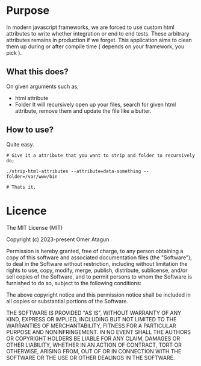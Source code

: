 # Purpose
In modern javascript frameworks, we are forced to use custom html attributes to write whether integration or end to end tests. These arbitrary attributes remains in production if we forget. This application aims to clean them up during or after compile time ( depends on your framework, you pick ).

## What this does?

On given arguments such as;
- html attribute
- Folder
It will recursively open up your files, search for given html attribute, remove them and update the file like a butter.

## How to use? 

Quite easy.

```
# Give it a attribute that you want to strip and folder to recursively do;

./strip-html-attributes --attribute=data-something --folder=/var/www/bin

# Thats it.
```

# Licence
The MIT License (MIT)

Copyright (c) 2023-present Omer Atagun

Permission is hereby granted, free of charge, to any person obtaining a copy
of this software and associated documentation files (the "Software"), to deal
in the Software without restriction, including without limitation the rights
to use, copy, modify, merge, publish, distribute, sublicense, and/or sell
copies of the Software, and to permit persons to whom the Software is
furnished to do so, subject to the following conditions:

The above copyright notice and this permission notice shall be included in all
copies or substantial portions of the Software.

THE SOFTWARE IS PROVIDED "AS IS", WITHOUT WARRANTY OF ANY KIND, EXPRESS OR
IMPLIED, INCLUDING BUT NOT LIMITED TO THE WARRANTIES OF MERCHANTABILITY,
FITNESS FOR A PARTICULAR PURPOSE AND NONINFRINGEMENT. IN NO EVENT SHALL THE
AUTHORS OR COPYRIGHT HOLDERS BE LIABLE FOR ANY CLAIM, DAMAGES OR OTHER
LIABILITY, WHETHER IN AN ACTION OF CONTRACT, TORT OR OTHERWISE, ARISING FROM,
OUT OF OR IN CONNECTION WITH THE SOFTWARE OR THE USE OR OTHER DEALINGS IN THE
SOFTWARE.
